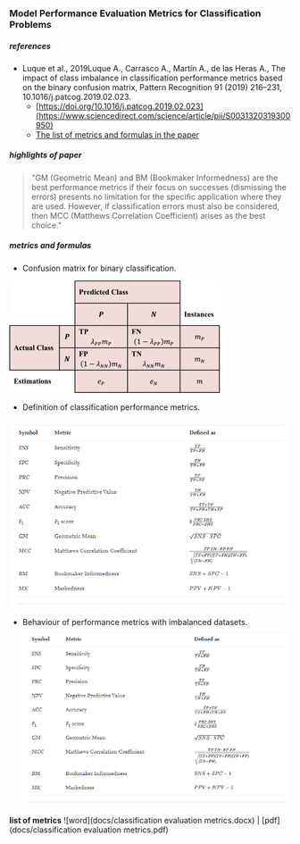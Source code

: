 ### Model Performance Evaluation Metrics for Classification Problems

##### references
- Luque et al., 2019Luque A., Carrasco A., Martín A., de las Heras A., The impact of class imbalance in classification performance metrics based on the binary confusion matrix, Pattern Recognition 91 (2019) 216–231, 10.1016/j.patcog.2019.02.023.
    - [https://doi.org/10.1016/j.patcog.2019.02.023](https://www.sciencedirect.com/science/article/pii/S0031320319300950)
    - [The list of metrics and formulas in the paper](https://ars.els-cdn.com/content/image/1-s2.0-S0031320319300950-mmc2.docx)



##### highlights of paper


> "GM (Geometric Mean) and BM (Bookmaker Informedness) are the best performance metrics if their focus on successes (dismissing the errors) presents no limitation for the specific application where they are used. However, if classification errors must also be considered, then MCC (Matthews Correlation Coefficient) arises as the best choice."


##### metrics and formulas
- Confusion matrix for binary classification.

![Confusion matrix for binary classification](img/confusion_matrix.jpg)

- Definition of classification performance metrics.

![metrics definition](img/binary_metrics.png)

- Behaviour of performance metrics with imbalanced datasets.
![imbalanced_behavior](img/binary_metrics.png)


**list of metrics**
![word](docs/classification evaluation metrics.docx) | [pdf](docs/classification evaluation metrics.pdf)


